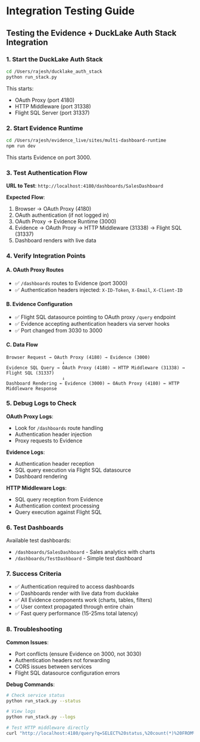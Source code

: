 # Integration Testing Guide

## Testing the Evidence + DuckLake Auth Stack Integration

### 1. Start the DuckLake Auth Stack
```bash
cd /Users/rajesh/ducklake_auth_stack
python run_stack.py
```

This starts:
- OAuth Proxy (port 4180) 
- HTTP Middleware (port 31338)
- Flight SQL Server (port 31337)

### 2. Start Evidence Runtime
```bash
cd /Users/rajesh/evidence_live/sites/multi-dashboard-runtime
npm run dev
```

This starts Evidence on port 3000.

### 3. Test Authentication Flow

**URL to Test**: `http://localhost:4180/dashboards/SalesDashboard`

**Expected Flow**:
1. Browser → OAuth Proxy (4180)
2. OAuth authentication (if not logged in)
3. OAuth Proxy → Evidence Runtime (3000) 
4. Evidence → OAuth Proxy → HTTP Middleware (31338) → Flight SQL (31337)
5. Dashboard renders with live data

### 4. Verify Integration Points

#### A. OAuth Proxy Routes
- ✅ `/dashboards` routes to Evidence (port 3000)
- ✅ Authentication headers injected: `X-ID-Token`, `X-Email`, `X-Client-ID`

#### B. Evidence Configuration  
- ✅ Flight SQL datasource pointing to OAuth proxy `/query` endpoint
- ✅ Evidence accepting authentication headers via server hooks
- ✅ Port changed from 3030 to 3000

#### C. Data Flow
```
Browser Request → OAuth Proxy (4180) → Evidence (3000) 
                     ↓
Evidence SQL Query → OAuth Proxy (4180) → HTTP Middleware (31338) → Flight SQL (31337)
                     ↓ 
Dashboard Rendering ← Evidence (3000) ← OAuth Proxy (4180) ← HTTP Middleware Response
```

### 5. Debug Logs to Check

**OAuth Proxy Logs**:
- Look for `/dashboards` route handling
- Authentication header injection
- Proxy requests to Evidence

**Evidence Logs**:
- Authentication header reception
- SQL query execution via Flight SQL datasource
- Dashboard rendering

**HTTP Middleware Logs**:
- SQL query reception from Evidence
- Authentication context processing
- Query execution against Flight SQL

### 6. Test Dashboards

Available test dashboards:
- `/dashboards/SalesDashboard` - Sales analytics with charts
- `/dashboards/TestDashboard` - Simple test dashboard

### 7. Success Criteria

- ✅ Authentication required to access dashboards
- ✅ Dashboards render with live data from ducklake
- ✅ All Evidence components work (charts, tables, filters)
- ✅ User context propagated through entire chain
- ✅ Fast query performance (15-25ms total latency)

### 8. Troubleshooting

**Common Issues**:
- Port conflicts (ensure Evidence on 3000, not 3030)
- Authentication headers not forwarding
- CORS issues between services
- Flight SQL datasource configuration errors

**Debug Commands**:
```bash
# Check service status
python run_stack.py --status

# View logs
python run_stack.py --logs

# Test HTTP middleware directly
curl "http://localhost:4180/query?q=SELECT%20status,%20count(*)%20FROM%20my_ducklake.main.claims%20group%20by%20status"
```